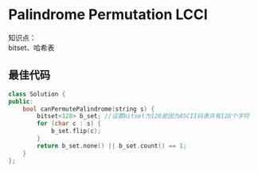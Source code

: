 # Palindrome Permutation LCCI
知识点：  
bitset、哈希表

## 最佳代码
```cpp
class Solution {
public:
    bool canPermutePalindrome(string s) {
        bitset<128> b_set; //设置bitset为128是因为ASCII码表共有128个字符
        for (char c : s) {
            b_set.flip(c);
        }
        return b_set.none() || b_set.count() == 1;
    }
};
```
